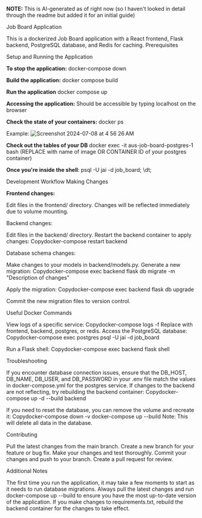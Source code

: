 **NOTE:** This is AI-generated as of right now (so I haven't looked in detail through the readme but added it for an initial guide)

Job Board Application

This is a dockerized Job Board application with a React frontend, Flask backend, PostgreSQL database, and Redis for caching.
Prerequisites

Setup and Running the Application

**To stop the application:**
docker-compose down

**Build the application:**
docker compose build

**Run the application**
docker compose up

**Accessing the application:**
Should be accessible by typing localhost on the browser

**Check the state of your containers:**
docker ps

Example:
![Screenshot 2024-07-08 at 4 56 26 AM](https://github.com/jaiphookan20/OceaniaDevs/assets/52240311/281039fa-d956-4bc2-96c4-19fa6c9c1590)

**Check out the tables of your DB**
docker exec -it aus-job-board-postgres-1 bash (REPLACE with name of image OR CONTAINER ID of your postgres container)

**Once you're inside the shell**:
psql -U jai -d job_board;
\dt; 

Development Workflow
Making Changes

**Frontend changes:**

Edit files in the frontend/ directory.
Changes will be reflected immediately due to volume mounting.


Backend changes:

Edit files in the backend/ directory.
Restart the backend container to apply changes:
Copydocker-compose restart backend



Database schema changes:

Make changes to your models in backend/models.py.
Generate a new migration:
Copydocker-compose exec backend flask db migrate -m "Description of changes"

Apply the migration:
Copydocker-compose exec backend flask db upgrade

Commit the new migration files to version control.



Useful Docker Commands

View logs of a specific service:
Copydocker-compose logs -f <service-name>
Replace <service-name> with frontend, backend, postgres, or redis.
Access the PostgreSQL database:
Copydocker-compose exec postgres psql -U jai -d job_board

Run a Flask shell:
Copydocker-compose exec backend flask shell


Troubleshooting

If you encounter database connection issues, ensure that the DB_HOST, DB_NAME, DB_USER, and DB_PASSWORD in your .env file match the values in docker-compose.yml for the postgres service.
If changes to the backend are not reflecting, try rebuilding the backend container:
Copydocker-compose up -d --build backend

If you need to reset the database, you can remove the volume and recreate it:
Copydocker-compose down -v
docker-compose up --build
Note: This will delete all data in the database.

Contributing

Pull the latest changes from the main branch.
Create a new branch for your feature or bug fix.
Make your changes and test thoroughly.
Commit your changes and push to your branch.
Create a pull request for review.

Additional Notes

The first time you run the application, it may take a few moments to start as it needs to run database migrations.
Always pull the latest changes and run docker-compose up --build to ensure you have the most up-to-date version of the application.
If you make changes to requirements.txt, rebuild the backend container for the changes to take effect.
